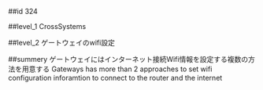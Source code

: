 ##id
324

##level_1
CrossSystems

##level_2
ゲートウェイのwifi設定

##summery
ゲートウェイにはインターネット接続Wifi情報を設定する複数の方法を用意する
Gateways has more than 2 approaches to set wifi configuration inforamtion to connect to the router and the internet

